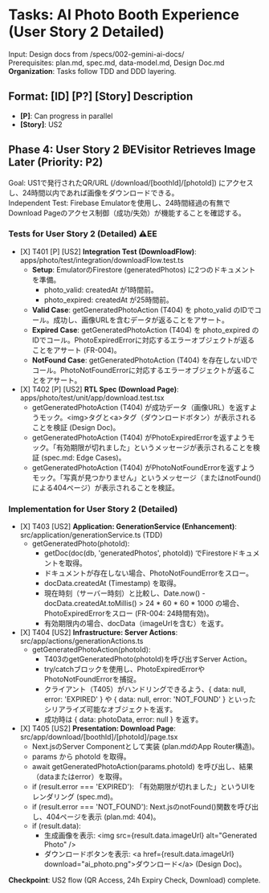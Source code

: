 # **Tasks: AI Photo Booth Experience (User Story 2 Detailed)**

Input: Design docs from /specs/002-gemini-ai-docs/  
Prerequisites: plan.md, spec.md, data-model.md, Design Doc.md  
**Organization**: Tasks follow TDD and DDD layering.

## **Format: \[ID\] \[P?\] \[Story\] Description**

* **\[P\]**: Can progress in parallel  
* **\[Story\]**: US2

## **Phase 4: User Story 2 ↁEVisitor Retrieves Image Later (Priority: P2)**

Goal: US1で発行されたQR/URL (/download/\[boothId\]/\[photoId\]) にアクセスし、24時間以内であれば画像をダウンロードできる。  
Independent Test: Firebase Emulatorを使用し、24時間経過の有無でDownload Pageのアクセス制御（成功/失効）が機能することを確認する。

### **Tests for User Story 2 (Detailed) ⚠EE**

* \[X\] T401 \[P\] \[US2\] **Integration Test (DownloadFlow)**: apps/photo/test/integration/downloadFlow.test.ts  
  * **Setup**: EmulatorのFirestore (generatedPhotos) に2つのドキュメントを準備。  
    * photo\_valid: createdAt が1時間前。  
    * photo\_expired: createdAt が25時間前。  
  * **Valid Case**: getGeneratedPhotoAction (T404) を photo\_valid のIDでコール。成功し、画像URLを含むデータが返ることをアサート。  
  * **Expired Case**: getGeneratedPhotoAction (T404) を photo\_expired のIDでコール。PhotoExpiredErrorに対応するエラーオブジェクトが返ることをアサート (FR-004)。  
  * **NotFound Case**: getGeneratedPhotoAction (T404) を存在しないIDでコール。PhotoNotFoundErrorに対応するエラーオブジェクトが返ることをアサート。  
* \[X\] T402 \[P\] \[US2\] **RTL Spec (Download Page)**: apps/photo/test/unit/app/download.test.tsx  
  * getGeneratedPhotoAction (T404) が成功データ（画像URL）を返すようモック。\<img\>タグと\<a\>タグ（ダウンロードボタン）が表示されることを検証 (Design Doc)。  
  * getGeneratedPhotoAction (T404) がPhotoExpiredErrorを返すようモック。「有効期限が切れました」というメッセージが表示されることを検証 (spec.md: Edge Cases)。  
  * getGeneratedPhotoAction (T404) がPhotoNotFoundErrorを返すようモック。「写真が見つかりません」というメッセージ（またはnotFound()による404ページ）が表示されることを検証。

### **Implementation for User Story 2 (Detailed)**

* \[X\] T403 \[US2\] **Application: GenerationService (Enhancement)**: src/application/generationService.ts (TDD)  
  * getGeneratedPhoto(photoId):  
    * getDoc(doc(db, 'generatedPhotos', photoId)) でFirestoreドキュメントを取得。  
    * ドキュメントが存在しない場合、PhotoNotFoundErrorをスロー。  
    * docData.createdAt (Timestamp) を取得。  
    * 現在時刻（サーバー時刻）と比較し、Date.now() \- docData.createdAt.toMillis() \> 24 \* 60 \* 60 \* 1000 の場合、PhotoExpiredErrorをスロー (FR-004: 24時間有効)。  
    * 有効期限内の場合、docData（imageUrlを含む）を返す。  
* \[X\] T404 \[US2\] **Infrastructure: Server Actions**: src/app/actions/generationActions.ts  
  * getGeneratedPhotoAction(photoId):  
    * T403のgetGeneratedPhoto(photoId)を呼び出すServer Action。  
    * try/catchブロックを使用し、PhotoExpiredErrorやPhotoNotFoundErrorを捕捉。  
    * クライアント（T405）がハンドリングできるよう、{ data: null, error: 'EXPIRED' } や { data: null, error: 'NOT\_FOUND' } といったシリアライズ可能なオブジェクトを返す。  
    * 成功時は { data: photoData, error: null } を返す。  
* \[X\] T405 \[US2\] **Presentation: Download Page**: src/app/download/\[boothId\]/\[photoId\]/page.tsx  
  * Next.jsのServer Componentとして実装 (plan.mdのApp Router構造)。  
  * params から photoId を取得。  
  * await getGeneratedPhotoAction(params.photoId) を呼び出し、結果（dataまたはerror）を取得。  
  * if (result.error \=== 'EXPIRED'): 「有効期限が切れました」というUIをレンダリング (spec.md)。  
  * if (result.error \=== 'NOT\_FOUND'): Next.jsのnotFound()関数を呼び出し、404ページを表示 (plan.md: 404)。  
  * if (result.data):  
    * 生成画像を表示: \<img src={result.data.imageUrl} alt="Generated Photo" /\>  
    * ダウンロードボタンを表示: \<a href={result.data.imageUrl} download="ai\_photo.png"\>ダウンロード\</a\> (Design Doc)。

**Checkpoint**: US2 flow (QR Access, 24h Expiry Check, Download) complete.